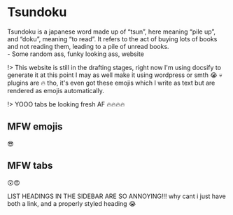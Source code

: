 # Tsundoku

Tsundoku is a japanese word made up of “tsun”, here meaning “pile up”, and “doku”, meaning “to read”.
It refers to the act of buying lots of books and not reading them, leading to a pile of unread books.
<br /> - Some random ass, funky looking ass, website

!> This website is still in the drafting stages, right now I'm using docsify to generate it at this point I may as well make it using wordpress or smth :sob: :skull: plugins are :fire: tho, it's even got these emojis which I write as text but are rendered as emojis automatically.

!> YOOO tabs be looking fresh AF :fire::fire::fire::fire:

<!-- tabs:start -->

## **MFW emojis**

:sunglasses:

## **MFW tabs**

:astonished::heart_eyes:

<!-- tabs:end -->

LIST HEADINGS IN THE SIDEBAR ARE SO ANNOYING!!! why cant i just have both a link, and a properly styled heading :sob:
